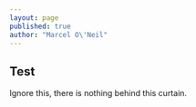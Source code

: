 ```yaml
---
layout: page
published: true
author: "Marcel O\'Neil"
---
```



## Test

Ignore this, there is nothing behind this curtain.
